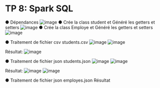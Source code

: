 # TP 8: Spark SQL
●	 Dépendances
![image](https://user-images.githubusercontent.com/80116765/169406866-b3e85afc-aeee-41df-b895-631f9cf64e52.png)
●	 Crée la class student et Généré les getters et setters
![image](https://user-images.githubusercontent.com/80116765/169406936-7493d463-c05f-4d13-af51-eb5387910e5a.png)
●	Crée la class Employe et Généré les getters et setters
![image](https://user-images.githubusercontent.com/80116765/169407074-60ff4eea-9549-44b7-a319-aee9f3c37d2a.png)

●	Traitement de fichier csv students.csv
![image](https://user-images.githubusercontent.com/80116765/169407249-33a4db51-46e4-4c82-9ed4-a1fedc8b1393.png)
![image](https://user-images.githubusercontent.com/80116765/169407265-33363982-739d-45f7-acf8-11fc23fdc2bb.png)

Résultat: 
![image](https://user-images.githubusercontent.com/80116765/169407289-7d2297a4-126e-4ca8-8bf9-0ac3ace35429.png)

●	Traitement de fichier json students.json 
![image](https://user-images.githubusercontent.com/80116765/169407312-b2fa54ba-be92-4a0b-bee4-14e559c00eb5.png)
![image](https://user-images.githubusercontent.com/80116765/169407340-466e85a1-074a-4170-bb2f-3d69918e2573.png)

Résultat:
![image](https://user-images.githubusercontent.com/80116765/169407364-a27aaaf9-802e-4704-b7d2-120e40243f50.png)
![image](https://user-images.githubusercontent.com/80116765/169407382-eeb0a64c-dadd-4b8a-958a-eedcc89dc01e.png)

●	Traitement de fichier json employes.json 
Résultat

